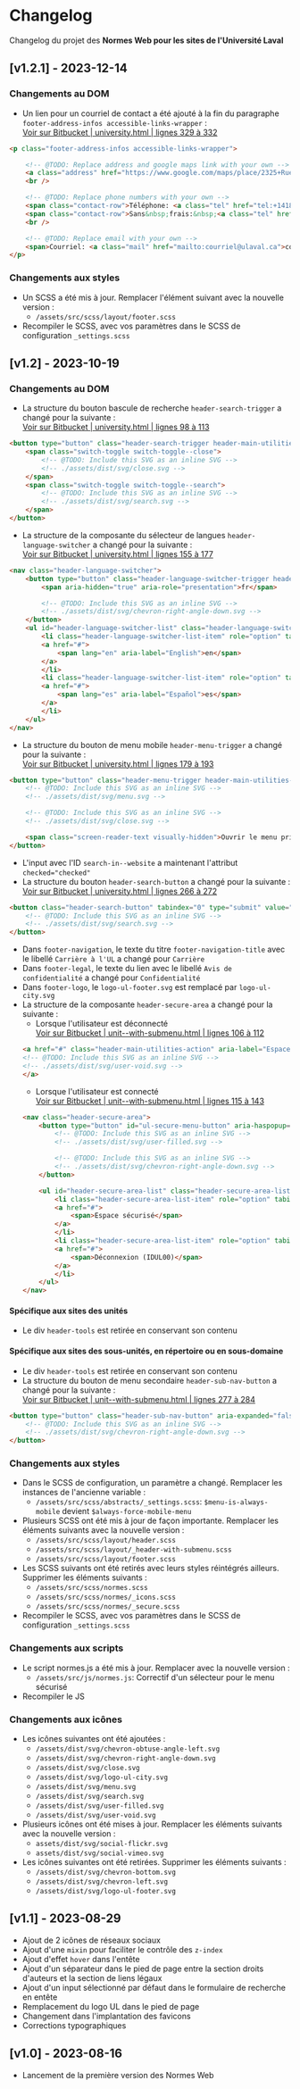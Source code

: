 # Changelog #
Changelog du projet des **Normes Web pour les sites de l'Université Laval**

## [v1.2.1] - 2023-12-14
### Changements au DOM
* Un lien pour un courriel de contact a été ajouté à la fin du paragraphe `footer-address-infos accessible-links-wrapper` :<br/>
[Voir sur Bitbucket | university.html | lignes 329 à 332](https://bitbucket.org/ulavalbsw/normes_web/src/7140da2e203c62e60f502c3311c8b8d9d157b63d/university.html?at=feature%2FBSW-2876_ajout_champ_courriel_pied_de_page#lines-329:332)
```html
<p class="footer-address-infos accessible-links-wrapper">

    <!-- @TODO: Replace address and google maps link with your own -->
    <a class="address" href="https://www.google.com/maps/place/2325+Rue+de+l'Universit%C3%A9,+Qu%C3%A9bec,+QC+G1V+0B4,+Canada" target="_blank" rel="noopener"><span class="contact-row">2325,&nbsp;rue&nbsp;de&nbsp;l'Université,</span> <span class="contact-row">Québec&nbsp;(Québec)&nbsp;G1V&nbsp;0A6</span></a>
    <br />

    <!-- @TODO: Replace phone numbers with your own -->
    <span class="contact-row">Téléphone: <a class="tel" href="tel:+14186562131">418&nbsp;656-2131</a></span>
    <span class="contact-row">Sans&nbsp;frais:&nbsp;<a class="tel" href="tel:+18777852825">1&nbsp;877&nbsp;785-2825</a></span>
    <br />

    <!-- @TODO: Replace email with your own -->
    <span>Courriel: <a class="mail" href="mailto:courriel@ulaval.ca">courriel@ulaval.ca</a></span>
</p>
```

### Changements aux styles
* Un SCSS a été mis à jour. Remplacer l'élément suivant avec la nouvelle version :
    * `/assets/src/scss/layout/footer.scss`
* Recompiler le SCSS, avec vos paramètres dans le SCSS de configuration `_settings.scss`

## [v1.2] - 2023-10-19
### Changements au DOM
* La structure du bouton bascule de recherche `header-search-trigger` a changé pour la suivante :<br/>
[Voir sur Bitbucket | university.html | lignes 98 à 113](https://bitbucket.org/ulavalbsw/normes_web/src/89e88d0/university.html?at=master#lines-98:113)
```html
<button type="button" class="header-search-trigger header-main-utilities-action" aria-expanded="false" aria-controls="header-search" aria-label="Chercher">
    <span class="switch-toggle switch-toggle--close">
        <!-- @TODO: Include this SVG as an inline SVG -->
        <!-- ./assets/dist/svg/close.svg -->
    </span>
    <span class="switch-toggle switch-toggle--search">
        <!-- @TODO: Include this SVG as an inline SVG -->
        <!-- ./assets/dist/svg/search.svg -->
    </span>
</button>
```
* La structure de la composante du sélecteur de langues `header-language-switcher` a changé pour la suivante :<br/>
[Voir sur Bitbucket | university.html | lignes 155 à 177](https://bitbucket.org/ulavalbsw/normes_web/src/89e88d0/university.html?at=master#lines-155:177)
```html
<nav class="header-language-switcher">
    <button type="button" class="header-language-switcher-trigger header-main-utilities-action" aria-expanded="false" aria-controls="header-language-switcher-list" aria-label="Langue actuelle : Français, Sélectionnez votre langue">
        <span aria-hidden="true" aria-role="presentation">fr</span>

        <!-- @TODO: Include this SVG as an inline SVG -->
        <!-- ./assets/dist/svg/chevron-right-angle-down.svg -->
    </button>
    <ul id="header-language-switcher-list" class="header-language-switcher-list menu" role="listbox" aria-label="Sélectionnez une langue" hidden>
        <li class="header-language-switcher-list-item" role="option" tabindex="-1" aria-posinset="1" aria-setsize="2" aria-selected="false">
        <a href="#">
            <span lang="en" aria-label="English">en</span>
        </a>
        </li>
        <li class="header-language-switcher-list-item" role="option" tabindex="-1" aria-posinset="2" aria-setsize="2" aria-selected="false">
        <a href="#">
            <span lang="es" aria-label="Español">es</span>
        </a>
        </li>
    </ul>
</nav>
```
* La structure du bouton de menu mobile `header-menu-trigger` a changé pour la suivante :<br/>
[Voir sur Bitbucket | university.html | lignes 179 à 193](https://bitbucket.org/ulavalbsw/normes_web/src/89e88d0/university.html?at=master#lines-179:193)
```html
<button type="button" class="header-menu-trigger header-main-utilities-action" aria-expanded="false" aria-controls="ul-mobile-menu">
    <!-- @TODO: Include this SVG as an inline SVG -->
    <!-- ./assets/dist/svg/menu.svg -->

    <!-- @TODO: Include this SVG as an inline SVG -->
    <!-- ./assets/dist/svg/close.svg -->

    <span class="screen-reader-text visually-hidden">Ouvrir le menu principal</span>
</button>
```
* L'input avec l'ID `search-in--website` a maintenant l'attribut `checked="checked"`
* La structure du bouton `header-search-button` a changé pour la suivante :<br/>
[Voir sur Bitbucket | university.html | lignes 266 à 272](https://bitbucket.org/ulavalbsw/normes_web/src/89e88d0/university.html?at=master#lines-266:272)
```html
<button class="header-search-button" tabindex="0" type="submit" value="" aria-label="Chercher">
    <!-- @TODO: Include this SVG as an inline SVG -->
    <!-- ./assets/dist/svg/search.svg -->
</button>
```
* Dans `footer-navigation`, le texte du titre `footer-navigation-title` avec le libellé `Carrière à l'UL` a changé pour `Carrière`
* Dans `footer-legal`, le texte du lien avec le libellé `Avis de confidentialité` a changé pour `Confidentialité`
* Dans `footer-logo`, le `logo-ul-footer.svg` est remplacé par `logo-ul-city.svg`
* La structure de la composante `header-secure-area` a changé pour la suivante :
    * Lorsque l'utilisateur est déconnecté<br/>
    [Voir sur Bitbucket | unit--with-submenu.html | lignes 106 à 112](https://bitbucket.org/ulavalbsw/normes_web/src/89e88d0/unit--with-submenu.html?at=master#lines-106:112)
    ```html
    <a href="#" class="header-main-utilities-action" aria-label="Espace sécurisé" title="Espace sécurisé">
    <!-- @TODO: Include this SVG as an inline SVG -->
    <!-- ./assets/dist/svg/user-void.svg -->
    </a>
    ```
    * Lorsque l'utilisateur est connecté<br/>
    [Voir sur Bitbucket | unit--with-submenu.html | lignes 115 à 143](https://bitbucket.org/ulavalbsw/normes_web/src/89e88d0/unit--with-submenu.html?at=master#lines-115:143)
    ```html
    <nav class="header-secure-area">
        <button type="button" id="ul-secure-menu-button" aria-haspopup="true" class="header-secure-area-trigger header-main-utilities-action" aria-expanded="false" aria-controls="ul-secure-menu" aria-label="Ouvrir le menu sécurisé" title="Espace sécurisé">
            <!-- @TODO: Include this SVG as an inline SVG -->
            <!-- ./assets/dist/svg/user-filled.svg -->

            <!-- @TODO: Include this SVG as an inline SVG -->
            <!-- ./assets/dist/svg/chevron-right-angle-down.svg -->
        </button>

        <ul id="header-secure-area-list" class="header-secure-area-list menu" role="listbox" aria-label="Faites un choix" hidden>
            <li class="header-secure-area-list-item" role="option" tabindex="-1" aria-posinset="1" aria-setsize="2" aria-selected="false">
            <a href="#">
                <span>Espace sécurisé</span>
            </a>
            </li>
            <li class="header-secure-area-list-item" role="option" tabindex="-1" aria-posinset="2" aria-setsize="2" aria-selected="false">
            <a href="#">
                <span>Déconnexion (IDUL00)</span>
            </a>
            </li>
        </ul>
    </nav>
    ```
#### Spécifique aux sites des unités
* Le div `header-tools` est retirée en conservant son contenu
#### Spécifique aux sites des sous-unités, en répertoire ou en sous-domaine
* Le div `header-tools` est retirée en conservant son contenu
* La structure du bouton de menu secondaire `header-sub-nav-button` a changé pour la suivante :<br/>
[Voir sur Bitbucket | unit--with-submenu.html | lignes 277 à 284](https://bitbucket.org/ulavalbsw/normes_web/src/89e88d0/unit--with-submenu.html?at=master#lines-277:284)
```html
<button type="button" class="header-sub-nav-button" aria-expanded="false" aria-controls="header-sub-nav-main" aria-label="Menu de sous-navigation">
    <!-- @TODO: Include this SVG as an inline SVG -->
    <!-- ./assets/dist/svg/chevron-right-angle-down.svg -->
</button>
```

### Changements aux styles
* Dans le SCSS de configuration, un paramètre a changé. Remplacer les instances de l'ancienne variable :
    * `/assets/src/scss/abstracts/_settings.scss`: `$menu-is-always-mobile` devient `$always-force-mobile-menu`
* Plusieurs SCSS ont été mis à jour de façon importante. Remplacer les éléments suivants avec la nouvelle version :
    * `/assets/src/scss/layout/header.scss`
    * `/assets/src/scss/layout/_header-with-submenu.scss`
    * `/assets/src/scss/layout/footer.scss`
* Les SCSS suivants ont été retirés avec leurs styles réintégrés ailleurs. Supprimer les éléments suivants :
    * `/assets/src/scss/normes.scss`
    * `/assets/src/scss/normes/_icons.scss`
    * `/assets/src/scss/normes/_secure.scss`
* Recompiler le SCSS, avec vos paramètres dans le SCSS de configuration `_settings.scss`

### Changements aux scripts
* Le script normes.js a été mis à jour. Remplacer avec la nouvelle version :
    * `/assets/src/js/normes.js`: Correctif d'un sélecteur pour le menu sécurisé
* Recompiler le JS

### Changements aux icônes
* Les icônes suivantes ont été ajoutées :
    * `/assets/dist/svg/chevron-obtuse-angle-left.svg`
    * `/assets/dist/svg/chevron-right-angle-down.svg`
    * `/assets/dist/svg/close.svg`
    * `/assets/dist/svg/logo-ul-city.svg`
    * `/assets/dist/svg/menu.svg`
    * `/assets/dist/svg/search.svg`
    * `/assets/dist/svg/user-filled.svg`
    * `/assets/dist/svg/user-void.svg`
* Plusieurs icônes ont été mises à jour. Remplacer les éléments suivants avec la nouvelle version :
    * `assets/dist/svg/social-flickr.svg`
    * `assets/dist/svg/social-vimeo.svg`
* Les icônes suivantes ont été retirées. Supprimer les éléments suivants :
    * `/assets/dist/svg/chevron-bottom.svg`
    * `/assets/dist/svg/chevron-left.svg`
    * `/assets/dist/svg/logo-ul-footer.svg`

## [v1.1] - 2023-08-29
* Ajout de 2 icônes de réseaux sociaux
* Ajout d'une `mixin` pour faciliter le contrôle des `z-index`
* Ajout d'effet `hover` dans l'entête
* Ajout d'un séparateur dans le pied de page entre la section droits d'auteurs et la section de liens légaux
* Ajout d'un input sélectionné par défaut dans le formulaire de recherche en entête
* Remplacement du logo UL dans le pied de page
* Changement dans l'implantation des favicons
* Corrections typographiques

## [v1.0] - 2023-08-16
* Lancement de la première version des Normes Web
